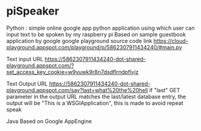 # piSpeaker
Python :
simple online google app python application using which user can input text to be spoken by my raspberry pi
Based on sample guestbook application by google
google playground source code link
https://cloud-playground.appspot.com/playground/p/5862307911434240/#main.py

Text input URL
https://5862307911434240-dot-shared-playground.appspot.com/?set_access_key_cookie=w9yuwk9r8n7dsdflrndpflvjz

Text Output URL
https://5862307911434240-dot-shared-playground.appspot.com/say?last=what%20the%20hell
if "last" GET parameter in the output URL matches the last/latest database entry, the output will be "This is a WSGIApplication", this is made to avoid repeat speak



Java
Based on Google AppEngine
